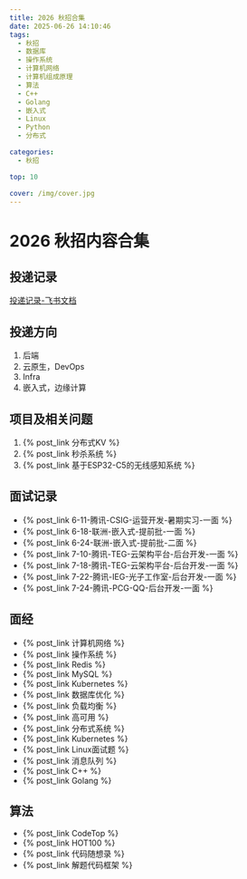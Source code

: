```yaml
---
title: 2026 秋招合集
date: 2025-06-26 14:10:46
tags:
  - 秋招
  - 数据库
  - 操作系统
  - 计算机网络
  - 计算机组成原理
  - 算法
  - C++
  - Golang
  - 嵌入式
  - Linux
  - Python
  - 分布式

categories:
  - 秋招

top: 10

cover: /img/cover.jpg
---
```


# 2026 秋招内容合集

## 投递记录

[投递记录-飞书文档](https://ll2puk16qy.feishu.cn/sheets/CWHVszWE5hEJ5ZtyLdVcsCS4npf)

## 投递方向

1. 后端  
2. 云原生，DevOps  
3. Infra  
4. 嵌入式，边缘计算  

## 项目及相关问题

1. {% post_link 分布式KV %}
2. {% post_link 秒杀系统 %}
3. {% post_link 基于ESP32-C5的无线感知系统 %}

## 面试记录

- {% post_link 6-11-腾讯-CSIG-运营开发-暑期实习-一面 %}
- {% post_link 6-18-联洲-嵌入式-提前批-一面 %}
- {% post_link 6-24-联洲-嵌入式-提前批-二面 %}
- {% post_link 7-10-腾讯-TEG-云架构平台-后台开发-一面 %}
- {% post_link 7-18-腾讯-TEG-云架构平台-后台开发-一面 %}
- {% post_link 7-22-腾讯-IEG-光子工作室-后台开发-一面 %}
- {% post_link 7-24-腾讯-PCG-QQ-后台开发-一面 %}
  

## 面经

- {% post_link 计算机网络 %}
- {% post_link 操作系统 %}
- {% post_link Redis %}
- {% post_link MySQL %}
- {% post_link Kubernetes %}
- {% post_link 数据库优化 %}
- {% post_link 负载均衡 %}
- {% post_link 高可用 %}
- {% post_link 分布式系统 %}
- {% post_link Kubernetes %}
- {% post_link Linux面试题 %}
- {% post_link 消息队列 %}
- {% post_link C++ %}
- {% post_link Golang %}

## 算法

- {% post_link CodeTop %}
- {% post_link HOT100 %}
- {% post_link 代码随想录 %}
- {% post_link 解题代码框架 %}
